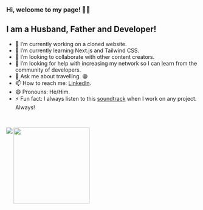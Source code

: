 ### Hi, welcome to my page! 👨‍💻

## I am a Husband, Father and Developer!

- 🔭 I’m currently working on a cloned website.
- 🌱 I’m currently learning Next.js and Tailwind CSS.
- 👯 I’m looking to collaborate with other content creators.
- 🤔 I’m looking for help with increasing my network so I can learn from the community of developers.
- 💬 Ask me about travelling. 😁
- 📫 How to reach me: [LinkedIn](https://www.linkedin.com/in/adrian-pantea).
- 😄 Pronouns: He/Him.
- ⚡ Fun fact: I always listen to this [soundtrack](https://www.youtube.com/watch?v=iHI-MCHb-VQ&t=17007s) when I work on any project. Always!

<!-- ### Connect with me:
[<img align="left" alt="www.adrianpantea.net" target="_blank" width="22px" src="https://raw.githubusercontent.com/iconic/open-iconic/master/svg/globe.svg"/>]
 -->
<br />

>
<img align="left" src="https://github-readme-stats.vercel.app/api?username=adrianp2021&&show_icons=true&title_color=2f80ed&icon_color=586069&text_color=333&bg_color=10deg,CABCBC,746E6B"> 

<img align="left" height="200px" src="https://github-readme-stats.vercel.app/api/top-langs?username=adrianp2021&account_private=true&title_color=2f80ed&icon_color=586069&text_color=333&bg_color=10deg,CABCBC,746E6B&show_icons=true&locale=en&layout=compact"/>

